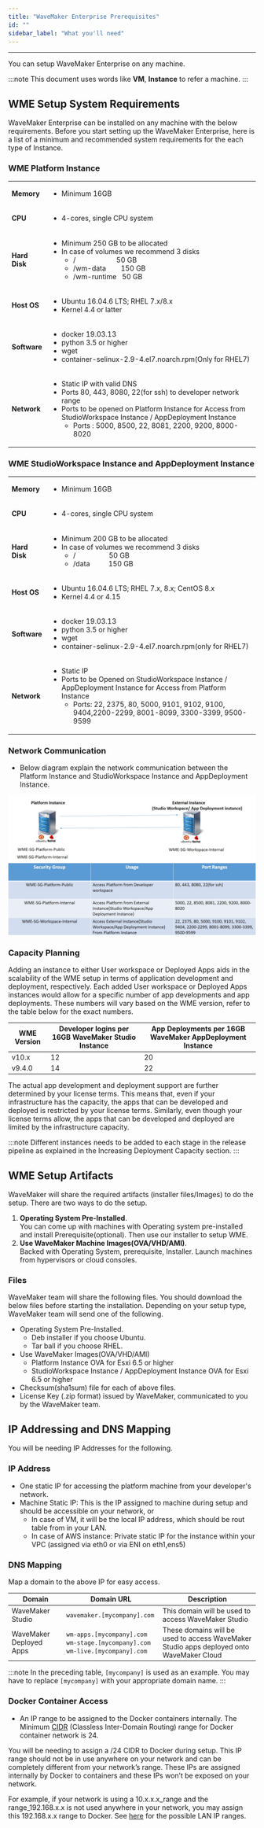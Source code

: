 ```yaml
---
title: "WaveMaker Enterprise Prerequisites"
id: ""
sidebar_label: "What you'll need"
---
```

---

You can setup WaveMaker Enterprise on any machine.

:::note
This document uses words like **VM**, **Instance** to refer a machine.
:::

## WME Setup System Requirements

WaveMaker Enterprise can be installed on any machine with the below requirements. Before you start setting up the WaveMaker Enterprise, here is a list of a minimum and recommended system requirements for the each type of Instance.

### WME Platform Instance

<table><tbody><tr><td><strong>Memory</strong></td><td><ul><li>Minimum 16GB</li></ul></td></tr><tr><td><strong>CPU</strong></td><td><ul><li>4-cores, single CPU system</li></ul></td></tr><tr><td><strong>Hard Disk</strong></td><td><ul><li>Minimum&nbsp;250 GB to be allocated</li><li>In case of volumes we recommend 3 disks<ul><li>/&nbsp; &nbsp; &nbsp; &nbsp; &nbsp; &nbsp; &nbsp; &nbsp; &nbsp; &nbsp; &nbsp; 50 GB</li><li>/wm-data&nbsp; &nbsp; &nbsp; &nbsp; 150 GB</li><li>/wm-runtime&nbsp; &nbsp;50 GB</li></ul></li></td></tr><tr><td><strong>Host OS</strong></td><td><ul><li>Ubuntu 16.04.6 LTS;  RHEL 7.x/8.x</li><li>Kernel 4.4 or latter</li></ul></td></tr>
<tr><td><strong>Software</strong></td><td><ul><li>docker 19.03.13</li><li>python 3.5 or higher</li><li>wget</li><li>container-selinux-2.9-4.el7.noarch.rpm(Only for RHEL7)</li></ul></td></tr> <tr><td><strong>Network</strong></td><td><ul><li>Static IP with valid DNS</li><li>Ports 80, 443, 8080, 22(for ssh) to developer network range</li><li>Ports to be opened on Platform Instance for Access from StudioWorkspace Instance / AppDeployment Instance<ul><li>Ports : 5000, 8500, 22, 8081, 2200, 9200, 8000-8020</li></ul></li></td></tr></tbody></table>


### WME StudioWorkspace Instance and AppDeployment Instance

<table><tbody><tr><td><strong>Memory</strong></td><td><ul><li>Minimum 16GB</li></ul></td></tr><tr><td><strong>CPU</strong></td><td><ul><li>4-cores, single CPU system</li></ul></td></tr><tr><td><strong>Hard Disk</strong></td><td><ul><li>Minimum&nbsp;200 GB to be allocated</li><li>In case of volumes we recommend 3 disks<ul><li>/&nbsp; &nbsp; &nbsp; &nbsp; &nbsp; &nbsp; &nbsp; &nbsp; &nbsp; 50 GB</li><li>/data&nbsp; &nbsp; &nbsp; &nbsp; &nbsp; 150 GB</li></ul></li></td></tr><tr><td><strong>Host OS</strong></td><td><ul><li>Ubuntu 16.04.6 LTS; RHEL 7.x, 8.x; CentOS 8.x</li><li>Kernel 4.4 or 4.15</li></ul></td></tr>
<tr><td><strong>Software</strong></td><td><ul><li>docker 19.03.13</li><li>python 3.5 or higher</li><li>wget</li><li>container-selinux-2.9-4.el7.noarch.rpm(only for RHEL7)</li></ul></td></tr><tr><td><strong>Network</strong></td><td><ul><li>Static IP</li><li>Ports to be Opened on StudioWorkspace Instance / AppDeployment Instance for Access from Platform Instance <ul><li>Ports: 22, 2375, 80, 5000, 9101, 9102, 9100, 9404,2200-2299, 8001-8099, 3300-3399, 9500-9599</li></ul></td></tr></tbody></table>

### Network Communication

- Below diagram explain the network communication between the Platform Instance and StudioWorkspace Instance and AppDeployment Instance.

[![network-communication-between-instances](/learn/assets/wme-setup/network-communication-between-instances.jpg)](/learn/assets/wme-setup/network-communication-between-instances.jpg)

### Capacity Planning

Adding an instance to either User workspace or Deployed Apps aids in the scalability of the WME setup in terms of application development and deployment, respectively. Each added User workspace or Deployed Apps instances would allow for a specific number of app developments and app deployments. These numbers will vary based on the WME version, refer to the table below for the exact numbers.

| WME Version | Developer logins per 16GB WaveMaker Studio Instance | App Deployments per 16GB WaveMaker AppDeployment Instance |
| --- | --- | --- |
| v10.x | 12 | 20 |
| v9.4.0 | 14 | 22 |

The actual app development and deployment support are further determined by your license terms. This means that, even if your infrastructure has the capacity, the apps that can be developed and deployed is restricted by your license terms. Similarly, even though your license terms allow, the apps that can be developed and deployed are limited by the infrastructure capacity.

:::note
Different instances needs to be added to each stage in the release pipeline as explained in the Increasing Deployment Capacity section.
:::

## WME Setup Artifacts

WaveMaker will share the required artifacts (installer files/Images) to do the setup. There are two ways to do the setup.

1. **Operating System Pre-Installed**.  
    You can come up with machines with Operating system pre-installed and install Prerequisite(optional).
    Then use our installer to setup WME.
2. **Use WaveMaker Machine Images(OVA/VHD/AMI)**.  
    Backed with Operating System, prerequisite, Installer.
    Launch machines from hypervisors or cloud consoles.

### Files

WaveMaker team will share the following files. You should download the below files before starting the installation.
Depending on your setup type, WaveMaker team will send one of the following.

- Operating System Pre-Installed.
  - Deb installer if you choose Ubuntu.
  - Tar ball if you choose RHEL.
- Use WaveMaker Images(OVA/VHD/AMI)
  - Platform Instance OVA for Esxi 6.5 or higher
  - StudioWorkspace Instance / AppDeployment Instance OVA for Esxi 6.5 or higher
- Checksum(sha1sum) file for each of above files.
- License Key (.zip format) issued by WaveMaker, communicated to you by the WaveMaker team.

## IP Addressing and DNS Mapping

You will be needing IP Addresses for the following.

### IP Address

- One static IP for accessing the platform machine from your developer's network.
- Machine Static IP: This is the IP assigned to machine during setup and should be accessible on your network, or
  - In case of VM, it will be the local IP address, which should be rout table from in your LAN.
  - In case of AWS instance: Private static IP for the instance within your VPC (assigned via eth0 or via ENI on eth1,ens5)

### DNS Mapping

Map a domain to the above IP for easy access.

| **Domain**              | **Domain URL**                | **Description**              |
| ---                     | ---                           | ---                          |
| WaveMaker Studio        | `wavemaker.[mycompany].com`   | This domain will be used to access WaveMaker Studio   |
| WaveMaker Deployed Apps | `wm-apps.[mycompany].com`  `wm-stage.[mycompany].com`     `wm-live.[mycompany].com` | These domains will be used to access WaveMaker Studio apps deployed onto WaveMaker Cloud |

:::note
In the preceding table, `[mycompany]` is used as an example. You may have to replace `[mycompany]` with your appropriate domain name.
:::

### Docker Container Access

- An IP range to be assigned to the Docker containers internally. The Minimum [CIDR](https://en.wikipedia.org/wiki/Classless_Inter-Domain_Routing#CIDR_notation) (Classless Inter-Domain Routing) range for Docker container network is 24.

You will be needing to assign a /24 CIDR to Docker during setup. This IP range should not be in use anywhere on your network and can be completely different from your network’s range. These IPs are assigned internally by Docker to containers and these IPs won’t be exposed on your network. 

For example, if your network is using a 10.x.x.x_range and the range_192.168.x.x is not used anywhere in your network, you may assign this 192.168.x.x range to Docker. See [here](https://en.wikipedia.org/wiki/Private_network#Private_IPv4_address_spaces) for the possible LAN IP ranges.
